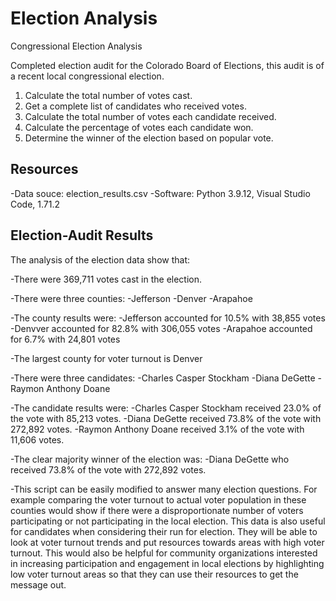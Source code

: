 # Election Analysis
Congressional Election Analysis

Completed election audit for the Colorado Board of Elections, this audit is of a recent local congressional election.

1. Calculate the total number of votes cast.
2. Get a complete list of candidates who received votes.
3. Calculate the total number of votes each candidate received.
4. Calculate the percentage of votes each candidate won.
5. Determine the winner of the election based on popular vote. 

## Resources 
-Data souce: election_results.csv
-Software: Python 3.9.12, Visual Studio Code, 1.71.2 

## Election-Audit Results
The analysis of the election data show that:

-There were 369,711 votes cast in the election.

-There were three counties:
    -Jefferson
    -Denver
    -Arapahoe 

-The county results were:
    -Jefferson accounted for 10.5% with 38,855 votes
    -Denvver accounted for 82.8% with 306,055 votes
    -Arapahoe accounted for 6.7% with 24,801 votes

-The largest county for voter turnout is Denver

-There were three candidates:
        -Charles Casper Stockham
        -Diana DeGette
        -Raymon Anthony Doane 

-The candidate results were: 
        -Charles Casper Stockham received 23.0% of the vote with 85,213 votes.
        -Diana DeGette received 73.8% of the vote with 272,892 votes. 
        -Raymon Anthony Doane received 3.1% of the vote with 11,606 votes. 

-The clear majority winner of the election was:
        -Diana DeGette who received 73.8% of the vote with 272,892 votes.

-This script can be easily modified to answer many election questions. For example comparing the voter turnout to actual voter population in these counties would show if there were a disproportionate number of voters participating or not participating in the local election. This data is also useful for candidates when considering their run for election. They will be able to look at voter turnout trends and put resources towards areas with high voter turnout. This would also be helpful for community organizations interested in increasing participation and engagement in local elections by highlighting low voter turnout areas so that they can use their resources to get the message out. 